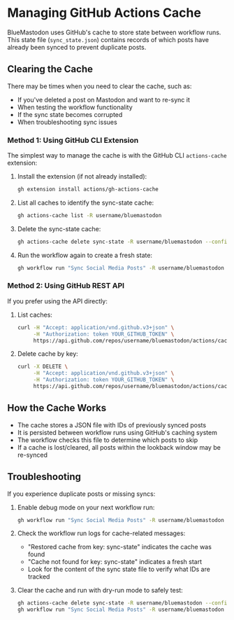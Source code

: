 # Managing GitHub Actions Cache

BlueMastodon uses GitHub's cache to store state between workflow runs. This state
file (`sync_state.json`) contains records of which posts have already been
synced to prevent duplicate posts.

## Clearing the Cache

There may be times when you need to clear the cache, such as:

- If you've deleted a post on Mastodon and want to re-sync it
- When testing the workflow functionality
- If the sync state becomes corrupted
- When troubleshooting sync issues

### Method 1: Using GitHub CLI Extension

The simplest way to manage the cache is with the GitHub CLI `actions-cache`
extension:

1. Install the extension (if not already installed):
   ```bash
   gh extension install actions/gh-actions-cache
   ```

2. List all caches to identify the sync-state cache:
   ```bash
   gh actions-cache list -R username/bluemastodon
   ```

3. Delete the sync-state cache:
   ```bash
   gh actions-cache delete sync-state -R username/bluemastodon --confirm
   ```

4. Run the workflow again to create a fresh state:
   ```bash
   gh workflow run "Sync Social Media Posts" -R username/bluemastodon
   ```

### Method 2: Using GitHub REST API

If you prefer using the API directly:

1. List caches:
   ```bash
   curl -H "Accept: application/vnd.github.v3+json" \
        -H "Authorization: token YOUR_GITHUB_TOKEN" \
        https://api.github.com/repos/username/bluemastodon/actions/caches
   ```

2. Delete cache by key:
   ```bash
   curl -X DELETE \
        -H "Accept: application/vnd.github.v3+json" \
        -H "Authorization: token YOUR_GITHUB_TOKEN" \
        https://api.github.com/repos/username/bluemastodon/actions/caches?key=sync-state
   ```

## How the Cache Works

- The cache stores a JSON file with IDs of previously synced posts
- It is persisted between workflow runs using GitHub's caching system
- The workflow checks this file to determine which posts to skip
- If a cache is lost/cleared, all posts within the lookback window may be re-synced

## Troubleshooting

If you experience duplicate posts or missing syncs:

1. Enable debug mode on your next workflow run:
   ```bash
   gh workflow run "Sync Social Media Posts" -R username/bluemastodon --field debug=true
   ```

2. Check the workflow run logs for cache-related messages:
   - "Restored cache from key: sync-state" indicates the cache was found
   - "Cache not found for key: sync-state" indicates a fresh start
   - Look for the content of the sync state file to verify what IDs are tracked

3. Clear the cache and run with dry-run mode to safely test:
   ```bash
   gh actions-cache delete sync-state -R username/bluemastodon --confirm
   gh workflow run "Sync Social Media Posts" -R username/bluemastodon --field dry_run=true
   ```

